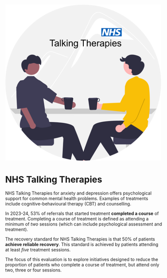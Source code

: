 
<!-- README.md is generated from README.Rmd. Please edit that file -->

<img src="images/clipboard-2445800079.png" data-fig-align="center"
width="500" />

# NHS Talking Therapies

NHS Talking Therapies for anxiety and depression offers psychological
support for common mental health problems. Examples of treatments
include cognitive-behavioural therapy (CBT) and counselling.

In 2023-24, 53% of referrals that started treatment **completed a
course** of treatment. Completing a course of treatment is defined as
attending a minimum of *two* sessions (which can include psychological
assessment and treatment).

The recovery standard for NHS Talking Therapies is that 50% of patients
**achieve reliable recovery**. This standard is achieved by patients
attending at least *five* treatment sessions.

The focus of this evaluation is to explore initiatives designed to
reduce the proportion of patients who complete a course of treatment,
but attend only two, three or four sessions.
